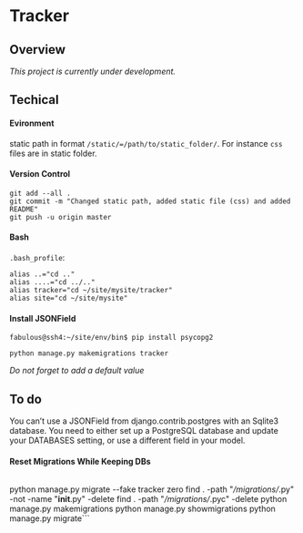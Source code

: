 # Tracker
## Overview
*This project is currently under development.*
## Techical
#### Evironment
static path in format ```/static/=/path/to/static_folder/```. For instance ```css``` files are in static folder.
#### Version Control
```
git add --all .                                                                                                                      
git commit -m "Changed static path, added static file (css) and added README"                                                        
git push -u origin master
```

#### Bash

```.bash_profile```:

```
alias ..="cd .."                                                                                                                            
alias ....="cd ../.."                                                                                                                       
alias tracker="cd ~/site/mysite/tracker"                                                                                                    
alias site="cd ~/site/mysite"
```

#### Install JSONField

```fabulous@ssh4:~/site/env/bin$ pip install psycopg2```

```python manage.py makemigrations tracker```

*Do not forget to add a default value*



## To do

You can’t use a JSONField from django.contrib.postgres with an Sqlite3 database. You need to either set up a PostgreSQL database and update 
your DATABASES setting, or use a different field in your model. 


 #### Reset Migrations While Keeping DBs                                                                                                   
> ```                                                                                                                                       
python manage.py migrate --fake tracker zero
find . -path "*/migrations/*.py" -not -name "__init__.py" -delete
find . -path "*/migrations/*.pyc" -delete
python manage.py makemigrations
python manage.py showmigrations
python manage.py migrate```
